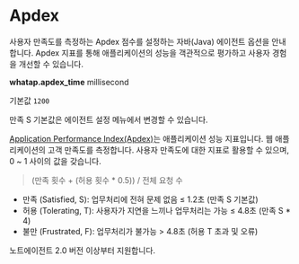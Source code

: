 Apdex
=====

사용자 만족도를 측정하는 Apdex 점수를 설정하는 자바(Java) 에이전트 옵션을 안내합니다. Apdex 지표를 통해 애플리케이션의 성능을 객관적으로 평가하고 사용자 경험을 개선할 수 있습니다.

**whatap.apdex\_time** millisecond

기본값 `1200`

만족 S 기본값은 에이전트 설정 메뉴에서 변경할 수 있습니다.

[Application Performance Index(Apdex)](https://www.apdex.org/)는 애플리케이션 성능 지표입니다. 웹 애플리케이션의 고객 만족도를 측정합니다. 사용자 만족도에 대한 지표로 활용할 수 있으며, 0 ~ 1 사이의 값을 갖습니다.


> (만족 횟수 + (허용 횟수 \* 0.5)) / 전체 요청 수

* 만족 (Satisfied, S): 업무처리에 전혀 문제 없음 ≤ 1.2초 (만족 S 기본값)
* 허용 (Tolerating, T): 사용자가 지연을 느끼나 업무처리는 가능 ≤ 4.8초 (만족 S \* 4)
* 불만 (Frustrated, F): 업무처리가 불가능 > 4.8초 (허용 T 초과 및 오류)

노트에이전트 2.0 버전 이상부터 지원합니다.

